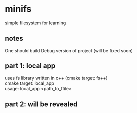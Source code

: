 # minifs

simple filesystem for learning

## notes
One should build Debug version of project (will be fixed soon)

## part 1: local app

uses fs library written in c++ (cmake target: fs++)  
cmake target: local_app  
usage: local_app <path_to_ffile>

## part 2: will be revealed
